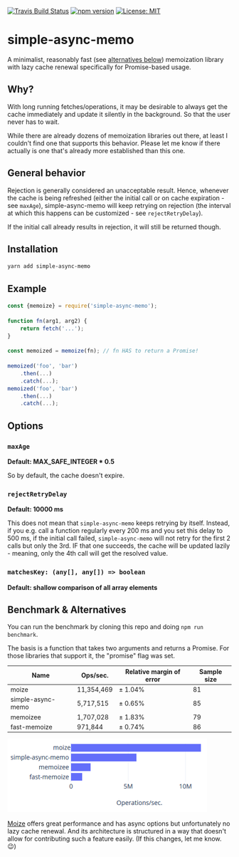 [![Travis Build Status](https://travis-ci.org/s-h-a-d-o-w/simple-async-memo.svg?branch=master)](https://travis-ci.org/s-h-a-d-o-w/simple-async-memo)
[![npm version](https://img.shields.io/npm/v/simple-async-memo.svg)](https://www.npmjs.com/package/simple-async-memo)
[![License: MIT](https://img.shields.io/badge/License-MIT-yellow.svg)](https://opensource.org/licenses/MIT)

# simple-async-memo

A minimalist, reasonably fast (see [alternatives below](#alternatives)) memoization
library with lazy cache renewal specifically for Promise-based usage.

## Why?

With long running fetches/operations, it may be desirable to always get the cache immediately
and update it silently in the background. So that the user never has to wait.

While there are already dozens of memoization libraries out there, at least I couldn't
find one that supports this behavior. Please let me know if there actually is one that's
already more established than this one.

## General behavior

Rejection is generally considered an unacceptable result. Hence, whenever the cache is being
refreshed (either the initial call or on cache expiration - see `maxAge`),
simple-async-memo will keep retrying on rejection (the interval at which this happens can be
customized - see `rejectRetryDelay`).

If the initial call already results in rejection, it will still be returned though.

## Installation

```bash
yarn add simple-async-memo
```

## Example

```js
const {memoize} = require('simple-async-memo');

function fn(arg1, arg2) {
    return fetch('...');
}

const memoized = memoize(fn); // fn HAS to return a Promise!

memoized('foo', 'bar')
    .then(...)
    .catch(...);
memoized('foo', 'bar')
    .then(...)
    .catch(...);
```

## Options

### `maxAge`

**Default: MAX_SAFE_INTEGER \* 0.5**

So by default, the cache doesn't expire.

### `rejectRetryDelay`

**Default: 10000 ms**

This does not mean that `simple-async-memo` keeps retrying by itself. Instead, if you e.g. call a function regularly every 200 ms and you set this delay to 500 ms, if
the initial call failed, `simple-async-memo` will not retry for the first 2 calls but only the 3rd. IF that one succeeds, the cache will be updated lazily - meaning, only
the 4th call will get the resolved value.

### `matchesKey: (any[], any[]) => boolean`

**Default: shallow comparison of all array elements**

## Benchmark & Alternatives <a name="alternatives"></a>

You can run the benchmark by cloning this repo and doing `npm run benchmark`.

The basis is a function that takes two arguments and returns a Promise. For those
libraries that support it, the "promise" flag was set.

| Name              | Ops/sec.   | Relative margin of error | Sample size |
| ----------------- | ---------- | ------------------------ | ----------- |
| moize             | 11,354,469 | ± 1.04%                  | 81          |
| simple-async-memo | 5,717,515  | ± 0.65%                  | 85          |
| memoizee          | 1,707,028  | ± 1.83%                  | 79          |
| fast-memoize      | 971,844    | ± 0.74%                  | 86          |

![Two parameters](benchmark/result.png)

[Moize](https://github.com/planttheidea/moize) offers great performance and has async options but unfortunately no lazy cache renewal. And its architecture is structured in a way that doesn't allow for contributing such a feature easily. (If this changes, let me know. 😉)
